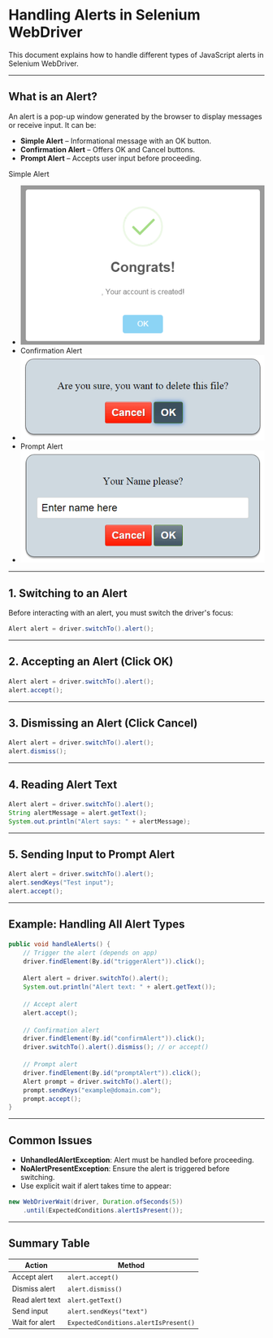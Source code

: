 # Handling Alerts in Selenium WebDriver

This document explains how to handle different types of JavaScript alerts in Selenium WebDriver.

---

## What is an Alert?

An alert is a pop-up window generated by the browser to display messages or receive input. It can be:
- **Simple Alert** – Informational message with an OK button.
- **Confirmation Alert** – Offers OK and Cancel buttons.
- **Prompt Alert** – Accepts user input before proceeding.

 Simple Alert
- ![simple_alert](images/simple_alert.png)
- Confirmation Alert
- ![confirmation_alert](images/confirmation_alert.png)
- Prompt Alert
- ![promt_alert](images/promt_alert.png)

---

## 1. Switching to an Alert

Before interacting with an alert, you must switch the driver's focus:

```java
Alert alert = driver.switchTo().alert();
```

---

## 2. Accepting an Alert (Click OK)

```java
Alert alert = driver.switchTo().alert();
alert.accept();
```

---

## 3. Dismissing an Alert (Click Cancel)

```java
Alert alert = driver.switchTo().alert();
alert.dismiss();
```

---

## 4. Reading Alert Text

```java
Alert alert = driver.switchTo().alert();
String alertMessage = alert.getText();
System.out.println("Alert says: " + alertMessage);
```

---

## 5. Sending Input to Prompt Alert

```java
Alert alert = driver.switchTo().alert();
alert.sendKeys("Test input");
alert.accept();
```

---

## Example: Handling All Alert Types

```java
public void handleAlerts() {
    // Trigger the alert (depends on app)
    driver.findElement(By.id("triggerAlert")).click();

    Alert alert = driver.switchTo().alert();
    System.out.println("Alert text: " + alert.getText());

    // Accept alert
    alert.accept();

    // Confirmation alert
    driver.findElement(By.id("confirmAlert")).click();
    driver.switchTo().alert().dismiss(); // or accept()

    // Prompt alert
    driver.findElement(By.id("promptAlert")).click();
    Alert prompt = driver.switchTo().alert();
    prompt.sendKeys("example@domain.com");
    prompt.accept();
}
```

---

## Common Issues

- **UnhandledAlertException**: Alert must be handled before proceeding.
- **NoAlertPresentException**: Ensure the alert is triggered before switching.
- Use explicit wait if alert takes time to appear:
```java
new WebDriverWait(driver, Duration.ofSeconds(5))
    .until(ExpectedConditions.alertIsPresent());
```

---

## Summary Table

| Action           | Method                              |
|------------------|--------------------------------------|
| Accept alert     | `alert.accept()`                    |
| Dismiss alert    | `alert.dismiss()`                   |
| Read alert text  | `alert.getText()`                   |
| Send input       | `alert.sendKeys("text")`           |
| Wait for alert   | `ExpectedConditions.alertIsPresent()` |

